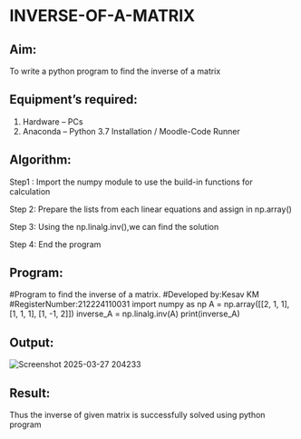 # INVERSE-OF-A-MATRIX
## Aim:
To write a python program to find the inverse of a matrix
## Equipment’s required:
1. 	Hardware – PCs
2. 	Anaconda – Python 3.7 Installation / Moodle-Code Runner
## Algorithm:
Step1 :
Import the numpy module to use the build-in functions for calculation

Step 2:
Prepare the lists from each linear equations and assign in np.array()

Step 3:
Using the np.linalg.inv(),we can find the solution

Step 4:
End the program

## Program:
#Program to find the inverse of a matrix.
#Developed by:Kesav KM
#RegisterNumber:212224110031
import numpy as np
A = np.array([[2, 1, 1],
              [1, 1, 1],
              [1, -1, 2]])
inverse_A = np.linalg.inv(A)
print(inverse_A)
## Output:
![Screenshot 2025-03-27 204233](https://github.com/user-attachments/assets/bc4819a8-1de0-400b-aa02-cb26224b9596)

## Result:
Thus the inverse of given matrix is successfully solved using python program

